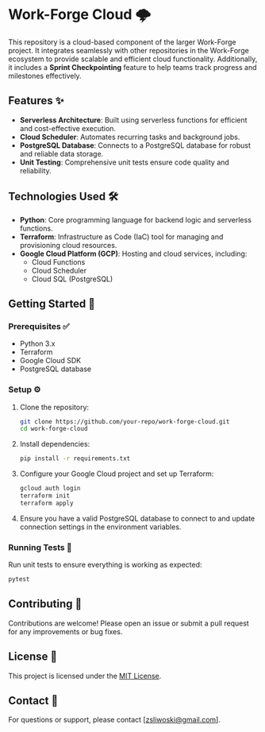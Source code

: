 # Work-Forge Cloud 🌩️

This repository is a cloud-based component of the larger Work-Forge project. It integrates seamlessly with other repositories in the Work-Forge ecosystem to provide scalable and efficient cloud functionality. Additionally, it includes a **Sprint Checkpointing** feature to help teams track progress and milestones effectively.

## Features ✨

- **Serverless Architecture**: Built using serverless functions for efficient and cost-effective execution.
- **Cloud Scheduler**: Automates recurring tasks and background jobs.
- **PostgreSQL Database**: Connects to a PostgreSQL database for robust and reliable data storage.
- **Unit Testing**: Comprehensive unit tests ensure code quality and reliability.

## Technologies Used 🛠️

- **Python**: Core programming language for backend logic and serverless functions.
- **Terraform**: Infrastructure as Code (IaC) tool for managing and provisioning cloud resources.
- **Google Cloud Platform (GCP)**: Hosting and cloud services, including:
    - Cloud Functions
    - Cloud Scheduler
    - Cloud SQL (PostgreSQL)

## Getting Started 🚀

### Prerequisites ✅

- Python 3.x
- Terraform
- Google Cloud SDK
- PostgreSQL database

### Setup ⚙️

1. Clone the repository:
     ```bash
     git clone https://github.com/your-repo/work-forge-cloud.git
     cd work-forge-cloud
     ```

2. Install dependencies:
     ```bash
     pip install -r requirements.txt
     ```

3. Configure your Google Cloud project and set up Terraform:
     ```bash
     gcloud auth login
     terraform init
     terraform apply
     ```

5. Ensure you have a valid PostgreSQL database to connect to and update connection settings in the environment variables.

### Running Tests 🧪

Run unit tests to ensure everything is working as expected:
```bash
pytest
```

## Contributing 🤝

Contributions are welcome! Please open an issue or submit a pull request for any improvements or bug fixes.

## License 📜

This project is licensed under the [MIT License](LICENSE).

## Contact 📧

For questions or support, please contact [zsliwoski@gmail.com].